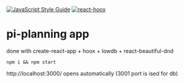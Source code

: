 [![JavaScript Style Guide](https://img.shields.io/badge/code_style-standard-brightgreen.svg)](https://standardjs.com) [![react-hoox](https://img.shields.io/badge/react--hoox-enlightened-orange)](https://www.npmjs.com/package/react-hoox)

# pi-planning app
done with create-react-app + hoox + lowdb + react-beautiful-dnd

`npm i && npm start` 

http://localhost:3000/ opens automatically
(3001 port is ised for db)

